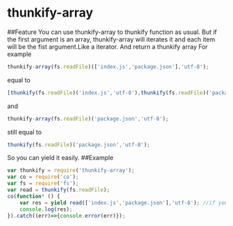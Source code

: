 # thunkify-array

##Feature
You can use thunkify-array to thunkify function as usual.
But if the first argument is an array, thunkify-array will iterates it and each item will be the fist argument.Like a iterator.
And return a thunkify array
For example 
```javascript
thunkify-array(fs.readFile)(['index.js','package.json'],'utf-8');
```
equal to 
```javascript
[thunkify(fs.readFile)('index.js','utf-8'),thunkify(fs.readFile)('package.json','utf-8')]
```

and
```javascript
thunkify-array(fs.readFile)('package.json','utf-8');
```
still equal to 
```javascript
thunkify(fs.readFile)('package.json','utf-8');
```
So you can yield it easily.
##Example
```javascript
var thunkify = require('thunkify-array');
var co = require('co');
var fs = require('fs');
var read = thunkify(fs.readFile);
co(function* () {
    var res = yield read(['index.js','package.json'],'utf-8'); //if you have these file
    console.log(res);
}).catch((err)=>{console.error(err)});
```
